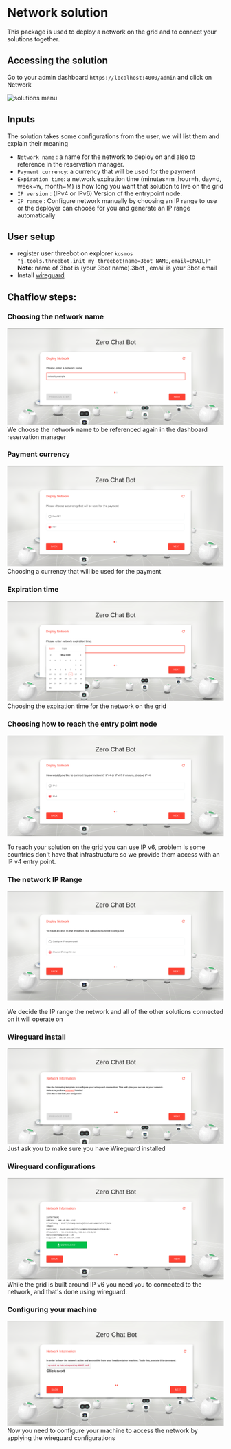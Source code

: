 # Network solution

This package is used to deploy a network on the grid and to connect your solutions together.

## Accessing the solution

Go to your admin dashboard `https://localhost:4000/admin` and click on Network

![solutions menu](adminmenu.png)


## Inputs

The solution takes some configurations from the user, we will list them and explain their meaning
- `Network name` : a name for the network to deploy on and also to reference in the reservation manager.
- `Payment currency`: a currency that will be used for the payment
- `Expiration time`: a network expiration time (minutes=m ,hour=h, day=d, week=w, month=M) is how long you want that solution to live on the grid
- `IP version` : (IPv4 or IPv6) Version of the entrypoint node.
- `IP range` : Configure network manually by choosing an IP range to use or the deployer can choose for you and generate an IP range automatically



## User setup

- register user threebot on explorer `kosmos "j.tools.threebot.init_my_threebot(name=3bot_NAME,email=EMAIL)"` **Note**: name of 3bot is (your 3bot name).3bot , email is your 3bot email
- Install [wireguard](https://www.wireguard.com/install/)


## Chatflow steps:

### Choosing the network name

![Step1](./img/network1.png)
We choose the network name to be referenced again in the dashboard reservation manager

### Payment currency
![Step2](./img/network2.png)
Choosing a currency that will be used for the payment

### Expiration time
![Step3](./img/network3.png)
Choosing the expiration time for the network on the grid

### Choosing how to reach the entry point node
![Step4](./img/network4.png)

To reach your solution on the grid you can use IP v6, problem is some countries don't have that infrastructure so we provide them access with an IP v4 entry point.

### The network IP Range
![Step5](./img/network5.png)

We decide the IP range the network and all of the other solutions connected on it will operate on

### Wireguard install
![Step6](./img/network6.png)
Just ask you to make sure you have Wireguard installed

### Wireguard configurations
![Step7](./img/network7.png)
While the grid is built around IP v6 you need you to connected to the network, and that's done using wireguard.

### Configuring your machine
![Step8](./img/network8.png)
Now you need to configure your machine to access the network by applying the wireguard configurations
